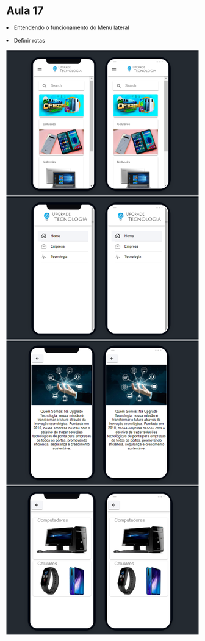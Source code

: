 <h1>Aula 17</h1>

<li>Entendendo o funcionamento do Menu lateral</li>
<br>
<li>Definir rotas</li>
<br>
<img src="./src/assets/img/inicial.png"/>
<br>
<img src="./src/assets/img/toogle.png"/>
<br>
<img src="./src/assets/img/empresa.png"/>
<br>
<img src="./src/assets/img/tecnologia.png"/>
